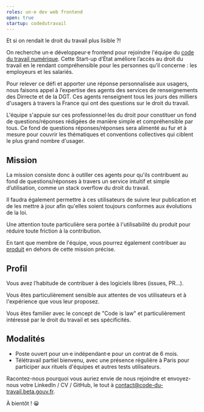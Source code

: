 ```yaml
---
roles: un·e dev web frontend
open: true
startup: codedutravail
---
```


Et si on rendait le droit du travail plus lisible ?!

<!--more-->

On recherche un·e développeur·e frontend pour rejoindre l'équipe du [code du travail numérique](https://beta.gouv.fr/startup/codedutravail.html). Cette Start-up d’État améliore l’accès au droit du travail en le rendant compréhensible pour les personnes qu’il concerne : les employeurs et les salariés.

Pour relever ce défi et apporter une réponse personnalisée aux usagers, nous faisons appel à l’expertise des agents des services de renseignements des Dirrecte et de la DGT. Ces agents renseignent tous les jours des milliers d'usagers à travers la France qui ont des questions sur le droit du travail. 

L'équipe s'appuie sur ces professionnel·les du droit pour constituer un fond de questions/réponses rédigées de manière simple et compréhensible par tous.  Ce fond de questions réponses/réponses sera alimenté au fur et à mesure pour couvrir les thématiques et conventions collectives qui ciblent le plus grand nombre d'usager.


## Mission

La mission consiste donc à outiller ces agents pour qu'ils contribuent au fond de questions/réponses à travers un service intuitif et simple d’utilisation, comme un stack overflow du droit du travail. 

Il faudra également permettre à ces utilisateurs de suivre leur publication et de les mettre à jour afin qu'elles soient toujours conformes aux évolutions de la loi.

Une attention toute particulière sera portée à l'utilisabilité du produit pour réduire toute friction à la contribution.

En tant que membre de l'équipe, vous pourrez également contribuer au [produit](https://github.com/SocialGouv/code-du-travail-numerique) en dehors de cette mission précise. 


## Profil

Vous avez l’habitude de contribuer à des logiciels libres (issues, PR…).

Vous êtes particulièrement sensible aux attentes de vos utilisateurs et à l'expérience que vous leur proposez.

Vous êtes familier avec le concept de "Code is law" et particulièrement intéressé par le droit du travail et ses spécificités.


## Modalités

- Poste ouvert pour un·e indépendant·e pour un contrat de 6 mois.
- Télétravail partiel bienvenu, avec une présence régulière à Paris pour participer aux rituels d'équipes et autres tests utilisateurs.

Racontez-nous pourquoi vous auriez envie de nous rejoindre et envoyez-nous votre LinkedIn / CV / GitHub, le tout à [contact@code-du-travail.beta.gouv.fr](mailto:contact@code-du-travail.beta.gouv.fr).

À bientôt ! 😀
